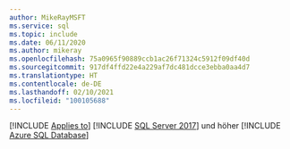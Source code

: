```yaml
---
author: MikeRayMSFT
ms.service: sql
ms.topic: include
ms.date: 06/11/2020
ms.author: mikeray
ms.openlocfilehash: 75a0965f90889ccb1ac26f71324c5912f09df40d
ms.sourcegitcommit: 917df4ffd22e4a229af7dc481dcce3ebba0aa4d7
ms.translationtype: HT
ms.contentlocale: de-DE
ms.lasthandoff: 02/10/2021
ms.locfileid: "100105688"
---
```

[!INCLUDE [Applies to](../../includes/applies-md.md)] [!INCLUDE [SQL Server 2017](_ss2017.md)] und höher  [!INCLUDE [Azure SQL Database](../../includes/applies-to-version/_asdb.md)]
